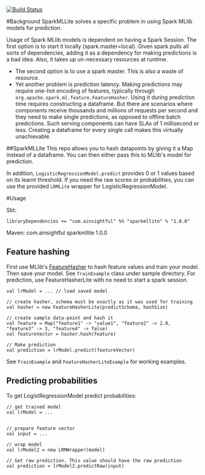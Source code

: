 [![Build Status](https://travis-ci.org/tilayealemu/sparkmllite.svg?branch=master)](https://travis-ci.org/tilayealemu/sparkmllite)

#Background
SparkMLLite solves a specific problem in using Spark MLlib
models for prediction.

Usage of Spark MLlib models is dependent on having a Spark Session.
The first option is to start it locally (spark.master=local). Given 
spark pulls all sorts of dependencies, adding it as a dependency for 
making predictions is a bad idea. Also, it takes up un-necessary 
resources  at runtime.
- The second option is to use a spark master. This is also a waste
of resource.
- Yet another problem is prediction latency. Making predictions
may require one-hot encoding of features, typically through
`org.apache.spark.ml.feature.FeatureHasher`. Using it during prediction 
time requires constructing a dataframe. But there are scenarios where
components receive thousands and millions of requests per second and they
need to make single predictions, as opposed to offline batch predictions.
Such serving components can have SLAs of 1 millisecond or less. Creating
a dataframe for every single call makes this virtually unachievable.

##SparkMLLite
This repo allows you to hash datapoints by giving it a Map instead of
a dataframe. You can then either pass this to MLlib's model for prediction.

In addition, `LogisticRegressionModel.predict` provides 0 or 1 values based 
on its learnt threshold. If you need the raw scores or probabilities, 
you can use the provided `LRMLite` wrapper for LogisticRegressionModel.

#Usage

Sbt:

    libraryDependencies += "com.ainsightful" %% "sparkmllite" % "1.0.0"

Maven:
    <dependency>
        <groupId>com.ainsightful</groupId>
        <artifactId>sparkmllite</artifactId>
        <version>1.0.0</version>
    </dependency>


## Feature hashing

First use MLlib's [FeatureHasher](https://spark.apache.org/docs/2.4.4/api/java/org/apache/spark/ml/feature/FeatureHasher.html)
to hash feature values and train your model. Then save your model.
See `TrainExample` class under sample directory. For prediction,
use FeatureHasherLite with no need to start a spark session.

    val lrModel = ... // load saved model

    // create hasher, schema must be exactly as it was used for training
    val hasher = new FeatureHasherLite(predictSchema, hashSize)

    // create sample data-point and hash it
    val feature = Map("feature1" -> "value1", "feature2" -> 2.0, "feature3" -> 3, "feature4" -> false)
    val featureVector = hasher.hash(feature)

    // Make prediction
    val prediction = lrModel.predict(featureVector)

See `TrainExample` and `FeatureHasherLiteExample` for working examples.

## Predicting probabilities
To get LogistRegressionModel predict probabilities:

    // get trained model
    val lrModel = ...


    // prepare feature vector
    val input = ...
    
    // wrap model
    val lrModel2 = new LRMWrapper(model)
    
    // Get raw prediction. This value should have the raw prediction
    val prediction = lrModel2.predictRaw(input)
